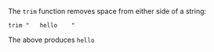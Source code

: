 The `trim` function removes space from either side of a string:

```
trim "   hello    "
```

The above produces `hello`